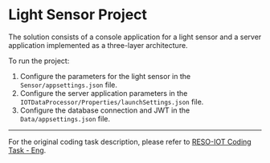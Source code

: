 # Light Sensor Project

The solution consists of a console application for a light sensor and a server application implemented as a three-layer architecture.

To run the project:

1. Configure the parameters for the light sensor in the `Sensor/appsettings.json` file.
2. Configure the server application parameters in the `IOTDataProcessor/Properties/launchSettings.json` file.
3. Configure the database connection and JWT in the `Data/appsettings.json` file.

---

For the original coding task description, please refer to [RESO-IOT Coding Task - Eng](link).

